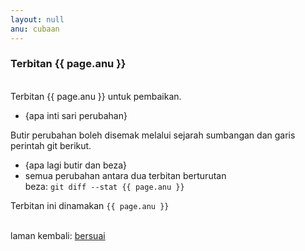 ```yaml
---
layout: null
anu: cubaan
---
```


### Terbitan {{ page.anu }}

&nbsp;  
Terbitan {{ page.anu }} untuk pembaikan.

- {apa inti sari perubahan}

Butir perubahan boleh disemak melalui sejarah sumbangan
dan garis perintah git berikut.

- {apa lagi butir dan beza}  
- semua perubahan antara dua terbitan berturutan  
beza: `git diff --stat {{ page.anu }}`

Terbitan ini dinamakan `{{ page.anu }}`

&nbsp;  
laman kembali: [bersuai][0]

  [0]: ../bersuai.md
